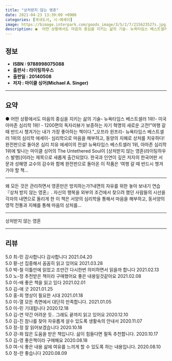 ```yaml
---
title: "상처받지 않는 영혼"
date: 2021-04-23 13:39:09 +0900
categories: [국내도서, 시-에세이]
image: https://bimage.interpark.com/goods_image/3/5/2/7/215623527s.jpg
description: ●  어떤 상황에서도 마음의 중심을 지키는 삶의 기술- 뉴욕타임스 베스트셀러 1위!- 미국 아마존 심리학 1위! - 1200편의 독자리뷰가 보증하는 자기 혁명의 새로운 고전!"여행 갈 때 반드시 챙겨가는 내가 가장 좋아하는 책이다."_오프라 윈프리- 뉴욕타임스 베스트셀러 1위의 심리학 에세이-  심리학으
---
```


## **정보**

- **ISBN : 9788998075088**
- **출판사 : 라이팅하우스**
- **출판일 : 20140508**
- **저자 : 마이클 싱어(Michael A. Singer)**

------



## **요약**

●  어떤 상황에서도 마음의 중심을 지키는 삶의 기술- 뉴욕타임스 베스트셀러 1위!- 미국 아마존 심리학 1위! - 1200편의 독자리뷰가 보증하는 자기 혁명의 새로운 고전!"여행 갈 때 반드시 챙겨가는 내가 가장 좋아하는 책이다."_오프라 윈프리- 뉴욕타임스 베스트셀러 1위의 심리학 에세이-  심리학으로 마음을 해부하고, 동양의 지혜로 상처를 치유하다!완전판으로 돌아온 심리 치유 에세이의 전설! 뉴욕타임스 베스트셀러 1위, 아마존 심리학 1위에 빛나는 마이클 싱어의 The Untethered Soul이 [상처받지 않는 영혼(라이팅하우스 발행)]이라는 제목으로 새롭게 출간되었다. 한국과 인연이 깊은 저자의 한국어판 서문과 성해영 교수의 감수와 함께 완전판으로 돌아온 이 작품은 ‘여행 갈 때 반드시 챙겨가야 할 책...

------

왜 모든 것은 관리하면서 영혼만은 방치하는가?내면의 자유를 위한 놓아 보내기 연습 『상처 받지 않는 영혼』. 자신의 행복을 외부의 조건에서 찾으려 했던 사람들의 시선을 각자의 내면으로 돌리게 한 이 책은 서양의 심리학을 통해서 마음을 해부하고, 동서양의 영적 전통과 지혜를 통해 마음의 상처를... 

------


상처받지 않는 영혼 

------


## **리뷰** 

5.0 최-민 감사합니다 감사합니다  2021.04.20 <br/>5.0 황-선 집중해서 꼼꼼히 읽고 있어요 2021.03.28 <br/>5.0 박-철 이틀만에 읽었고  조만간 다시한번 의미하면서 읽을까 합니다 2021.02.13 <br/>5.0 노-정 추천받은 책이라 구매했어요 좋은 내용일것같아요 2021.02.08 <br/>5.0 이-배 좋은 책을 읽고 있다  2021.02.01 <br/>5.0 김-애 굿 2021.01.25 <br/>5.0 홍-희 명상이 필요한 시대 2021.01.18 <br/>5.0 이-열 모든 측면에서 대단히 만족합니다. 2021.01.05 <br/>5.0 이-민 기대됩니다  2020.12.18 <br/>5.0 김-연 약간 어려운 듯.. 그래도 끝까지 읽고 있어요 2020.12.10 <br/>5.0 김-진 참나를 찾아 자유롭게 살수 있도록 생활속의 안내서 2020.11.07 <br/>5.0 정-정 잘 읽어보겠습니다 2020.10.18 <br/>5.0 강-화 많은 도움을 받은 책입니다.
삶이 힘들다면 필독 추천합니다. 2020.10.17 <br/>5.0 김-영 좋은책이라 구매해요 2020.08.18 <br/>5.0 여-식 좋은 내용 삶에 여유를 느끼게 할 수 있도록 하는 내용입니다. 2020.08.10 <br/>5.0 정-란 좋습니다 2020.08.09 <br/>